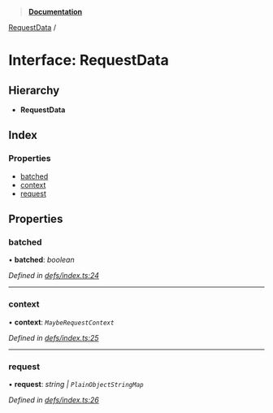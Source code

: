 > **[Documentation](../README.md)**

[RequestData](requestdata.md) /

# Interface: RequestData

## Hierarchy

* **RequestData**

## Index

### Properties

* [batched](requestdata.md#batched)
* [context](requestdata.md#context)
* [request](requestdata.md#request)

## Properties

###  batched

• **batched**: *boolean*

*Defined in [defs/index.ts:24](https://github.com/badbatch/graphql-box/blob/22b398c/packages/server/src/defs/index.ts#L24)*

___

###  context

• **context**: *`MaybeRequestContext`*

*Defined in [defs/index.ts:25](https://github.com/badbatch/graphql-box/blob/22b398c/packages/server/src/defs/index.ts#L25)*

___

###  request

• **request**: *string | `PlainObjectStringMap`*

*Defined in [defs/index.ts:26](https://github.com/badbatch/graphql-box/blob/22b398c/packages/server/src/defs/index.ts#L26)*
